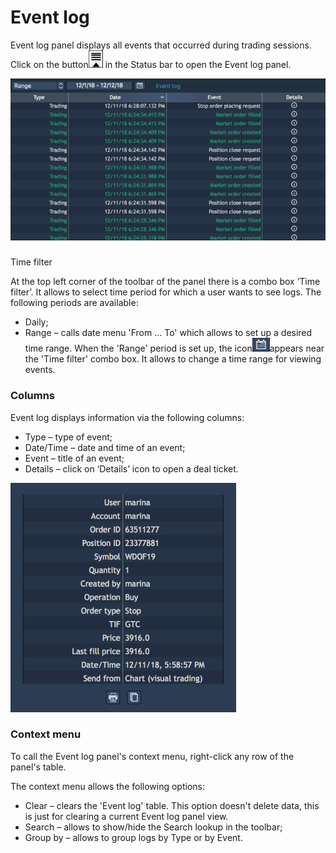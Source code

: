 # Event log

Event log panel displays all events that occurred during trading sessions. Click on the button![](../../.gitbook/assets/log.png)
in the Status bar to open the Event log panel.

![](../../.gitbook/assets/event-log.png)

### 
Time filter

At the top left corner of the toolbar of the panel there is a combo box ‘Time filter’. It allows to select time period for which a user wants to see logs. The following periods are available:

* Daily; 
* Range – calls date menu 'From ... To' which allows to set up a desired time range. When the 'Range' period is set up, the icon![](../../.gitbook/assets/range.png)appears near the 'Time filter' combo box. It allows to change a time range for viewing events.

### Columns

Event log displays information via the following columns:

* Type – type of event;
* Date/Time – date and time of an event;
* Event – title of an event;
* Details – click on ‘Details’ icon to open a deal ticket. 

![](../../.gitbook/assets/deal-ticket.png)

### Context menu

To call the Event log panel's context menu, right-click any row of the panel's table.

The context menu allows the following options:

* Clear – clears the 'Event log' table. This option doesn't delete data, this is just for clearing a current Event log panel view.
* Search – allows to show/hide the Search lookup in the toolbar;
* Group by – allows to group logs by Type or by Event.

